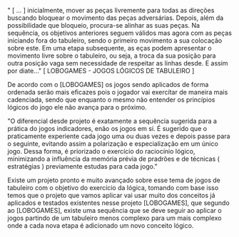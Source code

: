<p>
" [ ... ] inicialmente, mover as peças livremente para todas as direções buscando bloquear o movimento das peças adversárias. Depois, além da possibilidade que bloqueio, procura-se alinhar as suas peças. Na sequência, os objetivos anteriores seguem válidos mas agora com as peças iniciando fora do tabuleiro, sendo o primeiro movimento a sua colocação sobre este. Em uma etapa subsequente, as eças podem apresentar o movimento livre sobre o tabuleiro, ou seja, a troca da sua posição para outra posição vaga sem necessidade de respeitar as linhas desde. E assim por diate..." [ LOBOGAMES - JOGOS LÓGICOS DE TABULEIRO ]
</p>

<p>
De acordo com o [LOBOGAMES] os jogos sendo aplicados de forma ordenada serão mais eficazes pois o jogador vai exercítar de maneira mais cadenciada, sendo que enquanto o mesmo não entender os princípios lógicos do jogo ele não avança para o próximo.
</p>

<p>
"O diferencial desde projeto é exatamente a sequência sugerida para a prática do jogos indicadores, enão os jogos em sí. É sugerido que o praticamente experiente cada jogo uma ou duas vezes e depois passe para o seguinte, evitando assim a polarização e especialização em um único jogo. Dessa forma, é priorizado o exercício do raciocínio lógico, minimizando a influência da memória prévia de pradrões e de técnicas ( estratégias ) previamente estudas para cada jogo."
</p>

<p>
Existe um projeto pronto e muito avançado sobre esse tema de jogos de tabuleiro com o objetivo do exercício da lógica, tomando com base isso temos que o projeto que vamos aplicar vai usar muito dos conceitos já aplicados e testados existentes nesse projeto [LOBOGAMES], que segundo ao [LOBOGAMES], existe uma sequência que se deve seguir ao aplicar o jogos partindo de um tabuleiro menos complexo para um mais complexo onde a cada nova etapa é adicionado um novo conceito lógico.
</p>